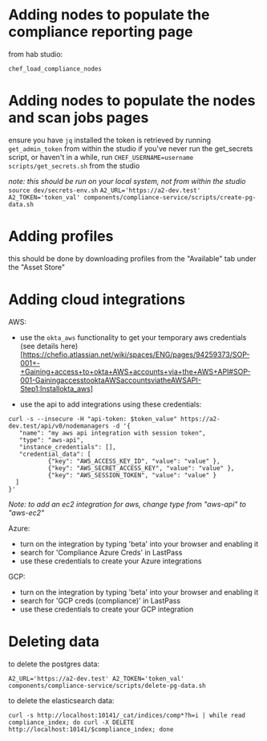 # Adding nodes to populate the compliance reporting page

from hab studio:

`chef_load_compliance_nodes`

# Adding nodes to populate the nodes and scan jobs pages

ensure you have `jq` installed
the token is retrieved by running `get_admin_token` from within the studio
if you've never run the get_secrets script, or haven't in a while, run `CHEF_USERNAME=username scripts/get_secrets.sh` from the studio

_note: this should be run on your local system, not from within the studio_
`source dev/secrets-env.sh`
`A2_URL='https://a2-dev.test' A2_TOKEN='token_val' components/compliance-service/scripts/create-pg-data.sh`

# Adding profiles

this should be done by downloading profiles from the "Available" tab under the "Asset Store"

# Adding cloud integrations

AWS:
 - use the `okta_aws` functionality to get your temporary aws credentials (see details here)[https://chefio.atlassian.net/wiki/spaces/ENG/pages/94259373/SOP-001+-+Gaining+access+to+okta+AWS+accounts+via+the+AWS+API#SOP-001-GainingaccesstooktaAWSaccountsviatheAWSAPI-Step1:Installokta_aws]

 - use the api to add integrations using these credentials:
 ```
 curl -s --insecure -H "api-token: $token_value" https://a2-dev.test/api/v0/nodemanagers -d '{
    "name": "my aws api integration with session token",
    "type": "aws-api",
    "instance_credentials": [],
    "credential_data": [
            {"key": "AWS_ACCESS_KEY_ID", "value": "value" },
            {"key": "AWS_SECRET_ACCESS_KEY", "value": "value" },
            {"key": "AWS_SESSION_TOKEN", "value": "value" }
   ]
}'
```
_Note: to add an ec2 integration for aws, change type from "aws-api" to "aws-ec2"_

Azure:
- turn on the integration by typing 'beta' into your browser and enabling it
- search for 'Compliance Azure Creds' in LastPass
- use these credentials to create your Azure integrations

GCP:
- turn on the integration by typing 'beta' into your browser and enabling it
- search for 'GCP creds (compliance)' in LastPass
- use these credentials to create your GCP integration

# Deleting data

to delete the postgres data:

`A2_URL='https://a2-dev.test' A2_TOKEN='token_val' components/compliance-service/scripts/delete-pg-data.sh`


to delete the elasticsearch data:

`curl -s http://localhost:10141/_cat/indices/comp*?h=i | while read compliance_index; do curl -X DELETE http://localhost:10141/$compliance_index; done`
